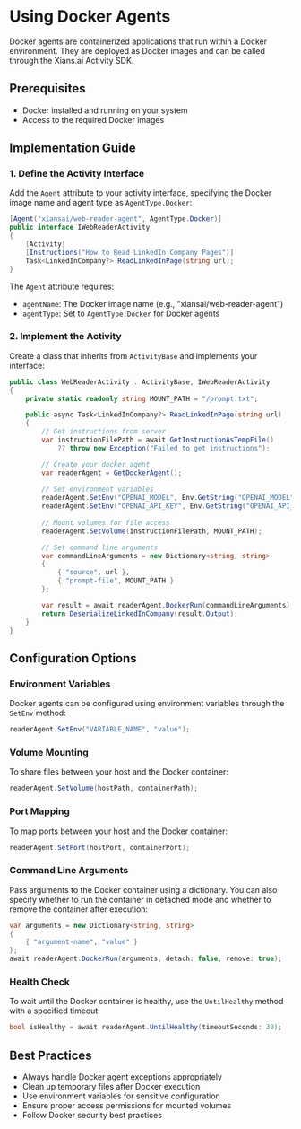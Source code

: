 # Using Docker Agents

Docker agents are containerized applications that run within a Docker environment. They are deployed as Docker images and can be called through the Xians.ai Activity SDK.

## Prerequisites

- Docker installed and running on your system
- Access to the required Docker images

## Implementation Guide

### 1. Define the Activity Interface

Add the `Agent` attribute to your activity interface, specifying the Docker image name and agent type as `AgentType.Docker`:

```csharp
[Agent("xiansai/web-reader-agent", AgentType.Docker)]
public interface IWebReaderActivity
{
    [Activity]
    [Instructions("How to Read LinkedIn Company Pages")]
    Task<LinkedInCompany?> ReadLinkedInPage(string url);
}
```

The `Agent` attribute requires:

- `agentName`: The Docker image name (e.g., "xiansai/web-reader-agent")
- `agentType`: Set to `AgentType.Docker` for Docker agents

### 2. Implement the Activity

Create a class that inherits from `ActivityBase` and implements your interface:

```csharp
public class WebReaderActivity : ActivityBase, IWebReaderActivity
{
    private static readonly string MOUNT_PATH = "/prompt.txt";

    public async Task<LinkedInCompany?> ReadLinkedInPage(string url)
    {
        // Get instructions from server
        var instructionFilePath = await GetInstructionAsTempFile() 
            ?? throw new Exception("Failed to get instructions");

        // Create your docker agent
        var readerAgent = GetDockerAgent();
        
        // Set environment variables
        readerAgent.SetEnv("OPENAI_MODEL", Env.GetString("OPENAI_MODEL"));
        readerAgent.SetEnv("OPENAI_API_KEY", Env.GetString("OPENAI_API_KEY"));
        
        // Mount volumes for file access
        readerAgent.SetVolume(instructionFilePath, MOUNT_PATH);

        // Set command line arguments
        var commandLineArguments = new Dictionary<string, string>
        {
            { "source", url },
            { "prompt-file", MOUNT_PATH }
        };

        var result = await readerAgent.DockerRun(commandLineArguments);
        return DeserializeLinkedInCompany(result.Output);
    }
}
```

## Configuration Options

### Environment Variables

Docker agents can be configured using environment variables through the `SetEnv` method:

```csharp
readerAgent.SetEnv("VARIABLE_NAME", "value");
```

### Volume Mounting

To share files between your host and the Docker container:

```csharp
readerAgent.SetVolume(hostPath, containerPath);
```

### Port Mapping

To map ports between your host and the Docker container:

```csharp
readerAgent.SetPort(hostPort, containerPort);
```

### Command Line Arguments

Pass arguments to the Docker container using a dictionary. You can also specify whether to run the container in detached mode and whether to remove the container after execution:

```csharp
var arguments = new Dictionary<string, string>
{
    { "argument-name", "value" }
};
await readerAgent.DockerRun(arguments, detach: false, remove: true);
```

### Health Check

To wait until the Docker container is healthy, use the `UntilHealthy` method with a specified timeout:

```csharp
bool isHealthy = await readerAgent.UntilHealthy(timeoutSeconds: 30);
```

## Best Practices

- Always handle Docker agent exceptions appropriately
- Clean up temporary files after Docker execution
- Use environment variables for sensitive configuration
- Ensure proper access permissions for mounted volumes
- Follow Docker security best practices
